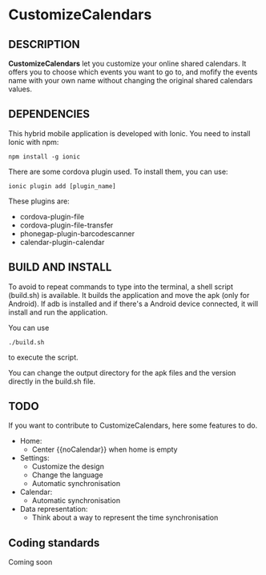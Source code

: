 CustomizeCalendars
==================

DESCRIPTION
-----------
**CustomizeCalendars** let you customize your online shared calendars. It offers
you to choose which events you want to go to, and mofify the events name with
your own name without changing the original shared calendars values.

DEPENDENCIES
-----------
This hybrid mobile application is developed with Ionic. You need to install
Ionic with npm:
```
npm install -g ionic
```

There are some cordova plugin used. To install them, you can use:
```
ionic plugin add [plugin_name]
```

These plugins are:
- cordova-plugin-file
- cordova-plugin-file-transfer
- phonegap-plugin-barcodescanner
- calendar-plugin-calendar

BUILD AND INSTALL
-----------------
To avoid to repeat commands to type into the terminal, a shell script (build.sh)
is available. It builds the application and move the apk (only for Android). If
adb is installed and if there's a Android device connected, it will install and
run the application.

You can use
```
./build.sh
```
to execute the script.

You can change the output directory for the apk files and the version directly
in the build.sh file.

TODO
----
If you want to contribute to CustomizeCalendars, here some features to do.

- Home:
  - Center {{noCalendar}} when home is empty
- Settings:
  - Customize the design
  - Change the language
  - Automatic synchronisation
- Calendar:
  - Automatic synchronisation
- Data representation:
  - Think about a way to represent the time synchronisation

Coding standards
---------------
Coming soon
